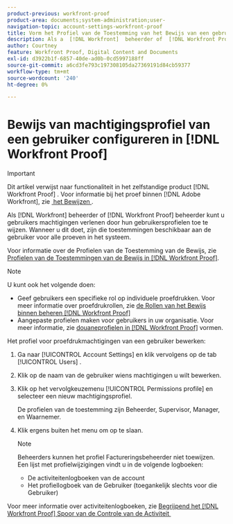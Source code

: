 ```yaml
---
product-previous: workfront-proof
product-area: documents;system-administration;user-
navigation-topic: account-settings-workfront-proof
title: Vorm het Profiel van de Toestemming van het Bewijs van een gebruiker in  [!DNL Workfront Proof]
description: Als a  [!DNL Workfront]  beheerder of  [!DNL Workfront Proof]  beheerder, kunt u toestemmingen aan gebruikers verlenen door hen gebruikersprofielen toe te wijzen. Wanneer u dit doet, zijn die toestemmingen beschikbaar aan de gebruiker voor alle proeven in het systeem.
author: Courtney
feature: Workfront Proof, Digital Content and Documents
exl-id: d3922b1f-6857-40de-ad0b-0cd5997188ff
source-git-commit: a6cd3fe793c197308105da27369191d84cb59377
workflow-type: tm+mt
source-wordcount: '240'
ht-degree: 0%

---
```


# Bewijs van machtigingsprofiel van een gebruiker configureren in [!DNL Workfront Proof]

>[!IMPORTANT]
>
>Dit artikel verwijst naar functionaliteit in het zelfstandige product [!DNL Workfront Proof] . Voor informatie bij het proef binnen [!DNL Adobe Workfront], zie [&#x200B; het Bewijzen &#x200B;](../../../review-and-approve-work/proofing/proofing.md).

Als [!DNL Workfront] beheerder of [!DNL Workfront Proof] beheerder kunt u gebruikers machtigingen verlenen door hun gebruikersprofielen toe te wijzen. Wanneer u dit doet, zijn die toestemmingen beschikbaar aan de gebruiker voor alle proeven in het systeem.

Voor informatie over de Profielen van de Toestemming van de Bewijs, zie [&#x200B; Profielen van de Toestemmingen van de Bewijs in  [!DNL Workfront Proof]](../../../workfront-proof/wp-acct-admin/account-settings/proof-perm-profiles-in-wp.md).

>[!NOTE]
>
>U kunt ook het volgende doen:
>
>* Geef gebruikers een specifieke rol op individuele proefdrukken. Voor meer informatie over proefdrukrollen, zie [&#x200B; de Rollen van het Bewijs binnen beheren  [!DNL Workfront Proof]](../../../workfront-proof/wp-work-proofsfiles/share-proofs-and-files/manage-proof-roles.md)
>* Aangepaste profielen maken voor gebruikers in uw organisatie. Voor meer informatie, zie [&#x200B; douaneprofielen in  [!DNL Workfront Proof]](../../../workfront-proof/wp-acct-admin/account-settings/configure-custom-profiles.md) vormen.


Het profiel voor proefdrukmachtigingen van een gebruiker bewerken:

1. Ga naar [!UICONTROL Account Settings] en klik vervolgens op de tab [!UICONTROL Users] .
1. Klik op de naam van de gebruiker wiens machtigingen u wilt bewerken.
1. Klik op het vervolgkeuzemenu [!UICONTROL Permissions profile] en selecteer een nieuw machtigingsprofiel.

   De profielen van de toestemming zijn Beheerder, Supervisor, Manager, en Waarnemer.

1. Klik ergens buiten het menu om op te slaan.

   >[!NOTE]
   >
   >Beheerders kunnen het profiel Factureringsbeheerder niet toewijzen. Een lijst met profielwijzigingen vindt u in de volgende logboeken:
   >   
   >   * De activiteitenlogboeken van de account
   >   * Het profiellogboek van de Gebruiker (toegankelijk slechts voor die Gebruiker)


Voor meer informatie over activiteitenlogboeken, zie [&#x200B; Begrijpend het  [!DNL Workfront Proof]  Spoor van de Controle van de Activiteit &#x200B;](../../../workfront-proof/wp-work-proofsfiles/basic-features/activity-audit-trail.md)
